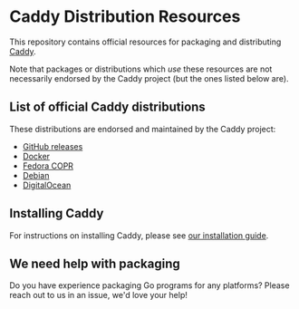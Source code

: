 Caddy Distribution Resources
============================

This repository contains official resources for packaging and distributing [Caddy](https://github.com/caddyserver/caddy).

Note that packages or distributions which _use_ these resources are not necessarily endorsed by the Caddy project (but the ones listed below are).

## List of official Caddy distributions

These distributions are endorsed and maintained by the Caddy project:

- [GitHub releases](https://github.com/caddyserver/caddy/releases)
- [Docker](https://hub.docker.com/_/caddy)
- [Fedora COPR](https://copr.fedorainfracloud.org/coprs/g/caddy/caddy/)
- [Debian](https://gemfury.com/caddy/deb:caddy)
- [DigitalOcean](https://marketplace.digitalocean.com/apps/caddy)


## Installing Caddy

For instructions on installing Caddy, please see [our installation guide](https://caddyserver.com/docs/install).


## We need help with packaging

Do you have experience packaging Go programs for any platforms? Please reach out to us in an issue, we'd love your help!
